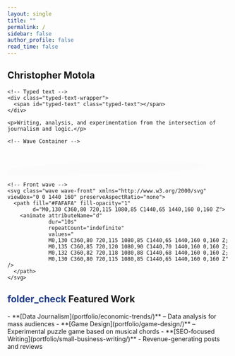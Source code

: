 ```yaml
---
layout: single
title: ""
permalink: /
sidebar: false
author_profile: false
read_time: false
---
```


<!-- ===== HERO SECTION ===== -->
<section class="hero">

  <!-- Hero Intro Text -->
  <div class="hero-intro">
    <h1>Christopher Motola</h1>

    <!-- Typed text -->
    <div class="typed-text-wrapper">
      <span id="typed-text" class="typed-text"></span>
    </div>

    <p>Writing, analysis, and experimentation from the intersection of journalism and logic.</p>
  </div>

    <!-- Wave Container -->
  <div class="wave-container">
    <!-- Back wave -->
    <svg class="wave wave-back" xmlns="http://www.w3.org/2000/svg" viewBox="0 0 1440 160" preserveAspectRatio="none">
      <path fill="#FAFAFA" fill-opacity="0.6"
            d="M0,120 C360,60 720,90 1080,70 C1440,80 1440,160 0,160 Z">
        <animate attributeName="d"
                 dur="18s"
                 repeatCount="indefinite"
                 values="
                 M0,120 C360,60 720,90 1080,70 C1440,80 1440,160 0,160 Z;
                 M0,130 C360,70 720,100 1080,80 C1440,90 1440,160 0,160 Z;
                 M0,125 C360,65 720,95 1080,75 C1440,85 1440,160 0,160 Z;
                 M0,120 C360,60 720,90 1080,70 C1440,80 1440,160 0,160 Z" />
      </path>
    </svg>
    
    <!-- Front wave -->
    <svg class="wave wave-front" xmlns="http://www.w3.org/2000/svg" viewBox="0 0 1440 160" preserveAspectRatio="none">
      <path fill="#FAFAFA" fill-opacity="1"
            d="M0,130 C360,80 720,115 1080,85 C1440,65 1440,160 0,160 Z">
        <animate attributeName="d"
                 dur="10s"
                 repeatCount="indefinite"
                 values="
                 M0,130 C360,80 720,115 1080,85 C1440,65 1440,160 0,160 Z;
                 M0,135 C360,85 720,120 1080,90 C1440,70 1440,160 0,160 Z;
                 M0,132 C360,82 720,118 1080,88 C1440,68 1440,160 0,160 Z;
                 M0,130 C360,80 720,115 1080,85 C1440,65 1440,160 0,160 Z" />
      </path>
    </svg>
  </div>
</section>

<h2 class="section-header"><span class="material-symbols-outlined" style="color: #1e3a8a;">folder_check</span> Featured Work</h2>  
- **[Data Journalism](portfolio/economic-trends/)** – Data analysis for mass audiences  
- **[Game Design](portfolio/game-design/)** – Experimental puzzle game based on musical chords
- **[SEO-focused Writing](portfolio/small-business-writing/)** - Revenue-generating posts and reviews 

